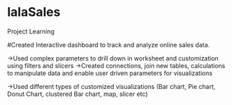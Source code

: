 # lalaSales
Project Learning 


#Created Interactive dashboard to track and analyze online sales data.

->Used complex parameters to drill down in worksheet and customization using filters and slicers 
->Created connections, join new tables, calculations to manipulate  data and enable user driven parameters for visualizations 

->Used different types of customized visualizations (Bar chart, Pie chart, Donut Chart, clustered Bar chart, map, slicer etc) 
